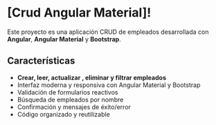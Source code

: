 # [Crud Angular Material]!

Este proyecto es una aplicación CRUD de empleados desarrollada con **Angular**, **Angular Material** y **Bootstrap**.

## Características

- **Crear, leer, actualizar , eliminar y filtrar empleados**
- Interfaz moderna y responsiva con Angular Material y Bootstrap
- Validación de formularios reactivos
- Búsqueda de empleados por nombre
- Confirmación y mensajes de éxito/error
- Código organizado y reutilizable